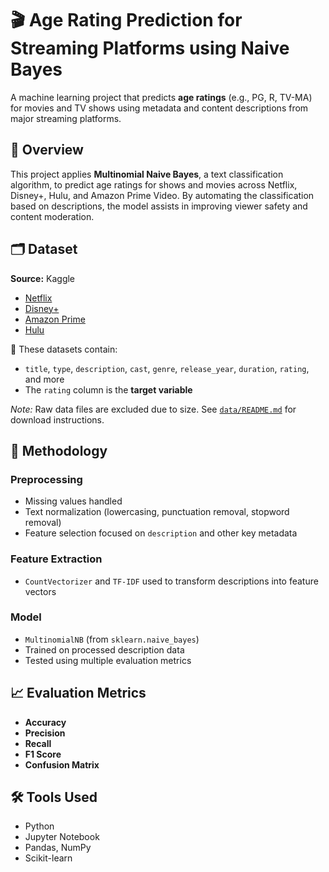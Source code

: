# 🎬 Age Rating Prediction for Streaming Platforms using Naive Bayes

A machine learning project that predicts **age ratings** (e.g., PG, R, TV-MA) for movies and TV shows using metadata and content descriptions from major streaming platforms.


## 📌 Overview

This project applies **Multinomial Naive Bayes**, a text classification algorithm, to predict age ratings for shows and movies across Netflix, Disney+, Hulu, and Amazon Prime Video. By automating the classification based on descriptions, the model assists in improving viewer safety and content moderation.


## 🗂 Dataset

**Source:** Kaggle  
- [Netflix](https://www.kaggle.com/datasets/shivamb/netflix-shows)  
- [Disney+](https://www.kaggle.com/datasets/shivamb/disney-movies-and-tv-shows)  
- [Amazon Prime](https://www.kaggle.com/datasets/shivamb/amazon-prime-movies-and-tv-shows)  
- [Hulu](https://www.kaggle.com/datasets/shivamb/hulu-movies-and-tv-shows)

📌 These datasets contain:  
- `title`, `type`, `description`, `cast`, `genre`, `release_year`, `duration`, `rating`, and more  
- The `rating` column is the **target variable**

*Note:* Raw data files are excluded due to size. See [`data/README.md`](data/README.md) for download instructions.



## 🧠 Methodology

### Preprocessing
- Missing values handled
- Text normalization (lowercasing, punctuation removal, stopword removal)
- Feature selection focused on `description` and other key metadata

### Feature Extraction
- `CountVectorizer` and `TF-IDF` used to transform descriptions into feature vectors

### Model
- `MultinomialNB` (from `sklearn.naive_bayes`)
- Trained on processed description data
- Tested using multiple evaluation metrics



## 📈 Evaluation Metrics

- **Accuracy**
- **Precision**
- **Recall**
- **F1 Score**
- **Confusion Matrix**



## 🛠 Tools Used

- Python
- Jupyter Notebook
- Pandas, NumPy
- Scikit-learn



